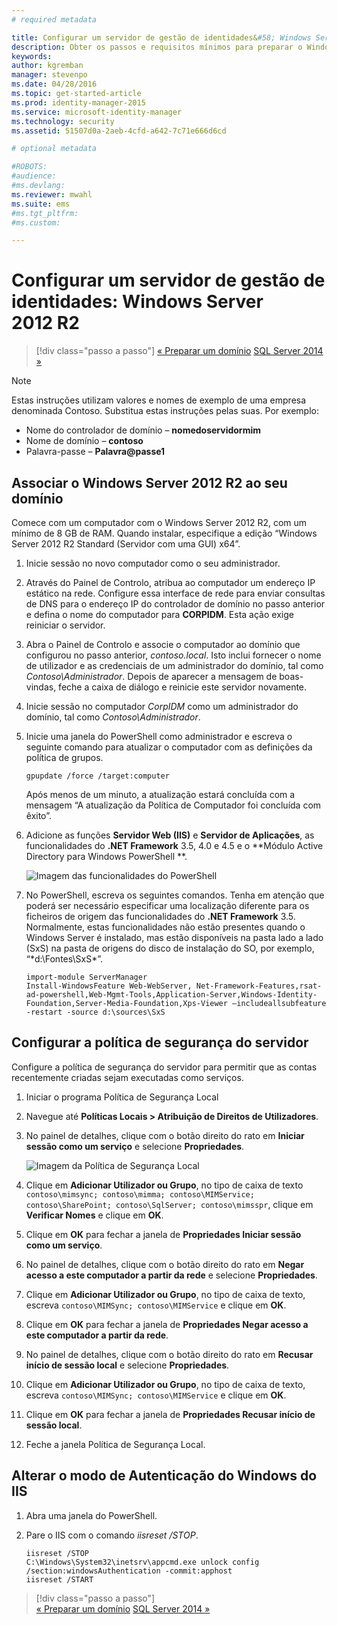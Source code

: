 ```yaml
---
# required metadata

title: Configurar um servidor de gestão de identidades&#58; Windows Server 2012 R2 | Microsoft Identity Manager
description: Obter os passos e requisitos mínimos para preparar o Windows Server 2012 RS para funcionar com o MIM 2016.
keywords:
author: kgremban
manager: stevenpo
ms.date: 04/28/2016
ms.topic: get-started-article
ms.prod: identity-manager-2015
ms.service: microsoft-identity-manager
ms.technology: security
ms.assetid: 51507d0a-2aeb-4cfd-a642-7c71e666d6cd

# optional metadata

#ROBOTS:
#audience:
#ms.devlang:
ms.reviewer: mwahl
ms.suite: ems
#ms.tgt_pltfrm:
#ms.custom:

---
```


# Configurar um servidor de gestão de identidades: Windows Server 2012 R2

>[!div class="passo a passo"]
[« Preparar um domínio](preparing-domain.md)
[SQL Server 2014 »](prepare-server-sql2014.md)

> [!NOTE]
> Estas instruções utilizam valores e nomes de exemplo de uma empresa denominada Contoso. Substitua estas instruções pelas suas. Por exemplo:
> - Nome do controlador de domínio – **nomedoservidormim**
> - Nome de domínio – **contoso**
> - Palavra-passe – **Palavra@passe1**

## Associar o Windows Server 2012 R2 ao seu domínio

Comece com um computador com o Windows Server 2012 R2, com um mínimo de 8 GB de RAM. Quando instalar, especifique a edição “Windows Server 2012 R2 Standard (Servidor com uma GUI) x64”.

1. Inicie sessão no novo computador como o seu administrador.

2. Através do Painel de Controlo, atribua ao computador um endereço IP estático na rede. Configure essa interface de rede para enviar consultas de DNS para o endereço IP do controlador de domínio no passo anterior e defina o nome do computador para **CORPIDM**.  Esta ação exige reiniciar o servidor.

3. Abra o Painel de Controlo e associe o computador ao domínio que configurou no passo anterior, *contoso.local*.  Isto inclui fornecer o nome de utilizador e as credenciais de um administrador do domínio, tal como *Contoso\Administrador*.  Depois de aparecer a mensagem de boas-vindas, feche a caixa de diálogo e reinicie este servidor novamente.

4. Inicie sessão no computador *CorpIDM* como um administrador do domínio, tal como *Contoso\Administrador*.

5. Inicie uma janela do PowerShell como administrador e escreva o seguinte comando para atualizar o computador com as definições da política de grupos.

    ```
    gpupdate /force /target:computer
    ```

    Após menos de um minuto, a atualização estará concluída com a mensagem “A atualização da Política de Computador foi concluída com êxito”.

6. Adicione as funções **Servidor Web (IIS)** e **Servidor de Aplicações**, as funcionalidades do **.NET Framework** 3.5, 4.0 e 4.5 e o **Módulo Active Directory para Windows PowerShell **.

    ![Imagem das funcionalidades do PowerShell](media/MIM-DeployWS2.png)

7. No PowerShell, escreva os seguintes comandos. Tenha em atenção que poderá ser necessário especificar uma localização diferente para os ficheiros de origem das funcionalidades do **.NET Framework** 3.5. Normalmente, estas funcionalidades não estão presentes quando o Windows Server é instalado, mas estão disponíveis na pasta lado a lado (SxS) na pasta de origens do disco de instalação do SO, por exemplo, “*d:\Fontes\SxS\*”.

    ```
    import-module ServerManager
    Install-WindowsFeature Web-WebServer, Net-Framework-Features,rsat-ad-powershell,Web-Mgmt-Tools,Application-Server,Windows-Identity-Foundation,Server-Media-Foundation,Xps-Viewer –includeallsubfeature -restart -source d:\sources\SxS
    ```

## Configurar a política de segurança do servidor

Configure a política de segurança do servidor para permitir que as contas recentemente criadas sejam executadas como serviços.

1. Iniciar o programa Política de Segurança Local

2. Navegue até **Políticas Locais > Atribuição de Direitos de Utilizadores**.

3. No painel de detalhes, clique com o botão direito do rato em **Iniciar sessão como um serviço** e selecione **Propriedades**.

    ![Imagem da Política de Segurança Local](media/MIM-DeployWS3.png)

4. Clique em **Adicionar Utilizador ou Grupo**, no tipo de caixa de texto `contoso\mimsync; contoso\mimma; contoso\MIMService; contoso\SharePoint; contoso\SqlServer; contoso\mimsspr`, clique em **Verificar Nomes** e clique em **OK**.

5. Clique em **OK** para fechar a janela de **Propriedades Iniciar sessão como um serviço**.

6.  No painel de detalhes, clique com o botão direito do rato em **Negar acesso a este computador a partir da rede** e selecione **Propriedades**.

7. Clique em **Adicionar Utilizador ou Grupo**, no tipo de caixa de texto, escreva `contoso\MIMSync; contoso\MIMService` e clique em **OK**.

8. Clique em **OK** para fechar a janela de **Propriedades Negar acesso a este computador a partir da rede**.

9. No painel de detalhes, clique com o botão direito do rato em **Recusar início de sessão local** e selecione **Propriedades**.

10. Clique em **Adicionar Utilizador ou Grupo**, no tipo de caixa de texto, escreva `contoso\MIMSync; contoso\MIMService` e clique em **OK**.

11. Clique em **OK** para fechar a janela de **Propriedades Recusar início de sessão local**.

12. Feche a janela Política de Segurança Local.


## Alterar o modo de Autenticação do Windows do IIS

1.  Abra uma janela do PowerShell.

2.  Pare o IIS com o comando *iisreset /STOP*.

    ```
    iisreset /STOP
    C:\Windows\System32\inetsrv\appcmd.exe unlock config /section:windowsAuthentication -commit:apphost
    iisreset /START
    ```

>[!div class="passo a passo"]  
[« Preparar um domínio](preparing-domain.md)
[SQL Server 2014 »](prepare-server-sql2014.md)


<!--HONumber=Apr16_HO4-->


